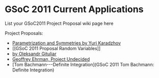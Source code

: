 # GSoC 2011 Current Applications

List your GSoC2011 Project Proposal wiki page here

Project Proposals:

* [Parametrization and Symmetries by Yuri Karadzhov](GSoC-2011-Application-Yuri-Karadzhov)
* [[GSoC 2011 Proposal Random Variables]]
* [by Oleksandr Gituliar](GsoC-2011-Application-Oleksandr-Gituliar)
* [Geoffrey Ehrman, Project Undecided](GsoC-2011-Application-Geoffrey-Ehrman)
* [Tom Bachmann---Definite Integration](GSoC 2011 Tom Bachmann: Definite Integration)